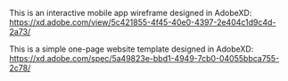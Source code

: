 This is an interactive mobile app wireframe designed in AdobeXD:
https://xd.adobe.com/view/5c421855-4f45-40e0-4397-2e404c1d9c4d-2a73/

This is a simple one-page website template designed in AdobeXD:
https://xd.adobe.com/spec/5a49823e-bbd1-4949-7cb0-04055bbca755-2c78/
